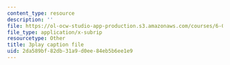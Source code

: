 ```yaml
---
content_type: resource
description: ''
file: https://ol-ocw-studio-app-production.s3.amazonaws.com/courses/6-042j-mathematics-for-computer-science-spring-2015/2da589bf82db31a9d0ee84eb5b6ee1e9_dZgI16nMuqE.srt
file_type: application/x-subrip
resourcetype: Other
title: 3play caption file
uid: 2da589bf-82db-31a9-d0ee-84eb5b6ee1e9
---
```


